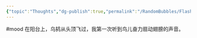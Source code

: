 ```yaml
---
{"topic":"Thoughts","dg-publish":true,"permalink":"/RandomBubbles/FlashThoughts/2025-05-19/","dgPassFrontmatter":true,"noteIcon":""}
---
```


#mood 在阳台上，乌鸫从头顶飞过，我第一次听到鸟儿奋力扇动翅膀的声音。